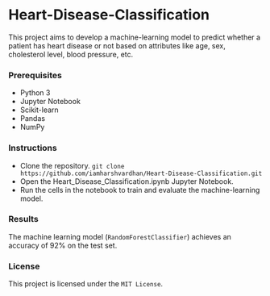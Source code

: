 # Heart-Disease-Classification
This project aims to develop a machine-learning model to predict whether a patient has heart disease or not based on attributes like age, sex, cholesterol level, blood pressure, etc.

### Prerequisites
* Python 3
* Jupyter Notebook
* Scikit-learn
* Pandas
* NumPy

### Instructions
* Clone the repository.
`git clone https://github.com/iamharshvardhan/Heart-Disease-Classification.git`
* Open the Heart_Disease_Classification.ipynb Jupyter Notebook.
* Run the cells in the notebook to train and evaluate the machine-learning model.

### Results
The machine learning model (`RandomForestClassifier`) achieves an accuracy of 92% on the test set.

### License
This project is licensed under the `MIT License`.
